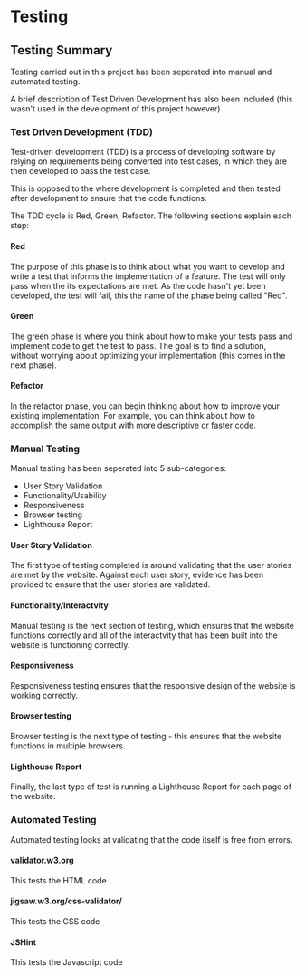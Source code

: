# Testing

## Testing Summary

Testing carried out in this project has been seperated into manual and automated testing. 

A brief description of Test Driven Development has also been included (this wasn't used in the development of this project however)

### Test Driven Development (TDD) 

Test-driven development (TDD) is a process of developing software by relying on requirements being converted into test cases, in which they are then developed to pass the test case.

This is opposed to the where development is completed and then tested after development to ensure that the code functions.

The TDD cycle is Red, Green, Refactor. The following sections explain each step:

#### Red
The purpose of this phase is to think about what you want to develop and write a test that informs the implementation of a feature. The test will only pass when the its expectations are met. As the code hasn't yet been developed, the test will fail, this the name of the phase being called "Red".

#### Green
The green phase is where you think about how to make your tests pass and implement code to get the test to pass. The goal is to find a solution, without worrying about optimizing your implementation (this comes in the next phase).

#### Refactor
In the refactor phase, you can begin thinking about how to improve your existing implementation. For example, you can think about how to accomplish the same output with more descriptive or faster code.

### Manual Testing

Manual testing has been seperated into 5 sub-categories:
* User Story Validation
* Functionality/Usability 
* Responsiveness
* Browser testing
* Lighthouse Report

#### User Story Validation
The first type of testing completed is around validating that the user stories are met by the website. Against each user story, evidence has been provided to ensure that the user stories are validated.

#### Functionality/Interactvity 
Manual testing is the next section of testing, which ensures that the website functions correctly and all of the interactvity that has been built into the website is functioning correctly.

#### Responsiveness
Responsiveness testing ensures that the responsive design of the website is working correctly.

#### Browser testing

Browser testing is the next type of testing - this ensures that the website functions in multiple browsers.

#### Lighthouse Report

Finally, the last type of test is running a Lighthouse Report for each page of the website.

### Automated Testing

Automated testing looks at validating that the code itself is free from errors.
#### validator.w3.org
This tests the HTML code 
#### jigsaw.w3.org/css-validator/
This tests the CSS code 
#### JSHint
This tests the Javascript code 